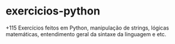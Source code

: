 # exercicios-python

+115 Exercícios feitos em Python, manipulação de strings, lógicas matemáticas, entendimento geral da sintaxe da linguagem e etc.
